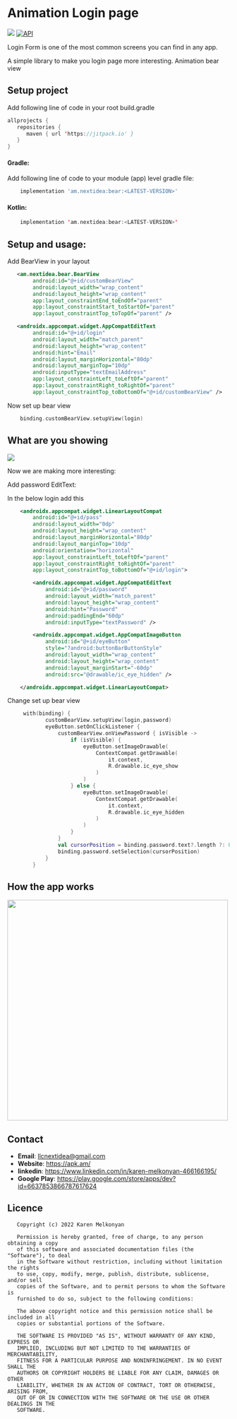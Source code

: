 # Animation Login page

[![](https://jitpack.io/v/llcnextidea/bear.svg)](https://jitpack.io/#llcnextidea/bear)
[![API](https://img.shields.io/badge/API-21%2B-yellow.svg?style=flat)](https://android-arsenal.com/api?level=21)

Login Form is one of the most common screens you can find in any app.

A simple library to make you login page more interesting.
Animation bear view
## Setup project

Add following line of code in your root build.gradle

```kotlin
allprojects {
   repositories {
      maven { url 'https://jitpack.io' }
   }
}
```

#### Gradle:

Add following line of code to your module (app) level gradle file:

```groovy
    implementation 'am.nextidea:bear:<LATEST-VERSION>'
```

#### Kotlin:

```kotlin
    implementation 'am.nextidea:bear:<LATEST-VERSION>'
```

## Setup and usage:
Add BearView in your layout

```xml
   <am.nextidea.bear.BearView
        android:id="@+id/customBearView"
        android:layout_width="wrap_content"
        android:layout_height="wrap_content"
        app:layout_constraintEnd_toEndOf="parent"
        app:layout_constraintStart_toStartOf="parent"
        app:layout_constraintTop_toTopOf="parent" />

   <androidx.appcompat.widget.AppCompatEditText
        android:id="@+id/login"
        android:layout_width="match_parent"
        android:layout_height="wrap_content"
        android:hint="Email"
        android:layout_marginHorizontal="80dp"
        android:layout_marginTop="10dp"
        android:inputType="textEmailAddress"
        app:layout_constraintLeft_toLeftOf="parent"
        app:layout_constraintRight_toRightOf="parent"
        app:layout_constraintTop_toBottomOf="@+id/customBearView" />

```
Now set up bear view
```kotlin
    binding.customBearView.setupView(login)
```
## What are you showing
<img src="[https://github.com/llcnextidea/bear/tree/main/video/record_2.gif](https://github.com/llcnextidea/bear/blob/main/video/record.gif)" />

Now we are making more interesting:

Add password EditText:

In the below login add this 
```xml
    <androidx.appcompat.widget.LinearLayoutCompat
        android:id="@+id/pass"
        android:layout_width="0dp"
        android:layout_height="wrap_content"
        android:layout_marginHorizontal="80dp"
        android:layout_marginTop="10dp"
        android:orientation="horizontal"
        app:layout_constraintLeft_toLeftOf="parent"
        app:layout_constraintRight_toRightOf="parent"
        app:layout_constraintTop_toBottomOf="@+id/login">

        <androidx.appcompat.widget.AppCompatEditText
            android:id="@+id/password"
            android:layout_width="match_parent"
            android:layout_height="wrap_content"
            android:hint="Password"
            android:paddingEnd="60dp"
            android:inputType="textPassword" />

        <androidx.appcompat.widget.AppCompatImageButton
            android:id="@+id/eyeButton"
            style="?android:buttonBarButtonStyle"
            android:layout_width="wrap_content"
            android:layout_height="wrap_content"
            android:layout_marginStart="-60dp"
            android:src="@drawable/ic_eye_hidden" />

    </androidx.appcompat.widget.LinearLayoutCompat>
```

Change set up bear view
```kotlin
     with(binding) {
            customBearView.setupView(login,password)
            eyeButton.setOnClickListener {
                customBearView.onViewPassword { isVisible ->
                    if (isVisible) {
                        eyeButton.setImageDrawable(
                            ContextCompat.getDrawable(
                                it.context,
                                R.drawable.ic_eye_show
                            )
                        )
                    } else {
                        eyeButton.setImageDrawable(
                            ContextCompat.getDrawable(
                                it.context,
                                R.drawable.ic_eye_hidden
                            )
                        )
                    }
                }
                val cursorPosition = binding.password.text?.length ?: 0
                binding.password.setSelection(cursorPosition)
            }
        }
```

## How the app works
<img src="https://github.com/llcnextidea/bear/tree/main/video/record.gif" width="500" />

## Contact

- **Email**: llcnextidea@gmail.com
- **Website**: https://apk.am/
- **linkedin**: https://www.linkedin.com/in/karen-melkonyan-466166195/
- **Google Play**: https://play.google.com/store/apps/dev?id=6637853866787617624

## Licence

```
   Copyright (c) 2022 Karen Melkonyan

   Permission is hereby granted, free of charge, to any person obtaining a copy
   of this software and associated documentation files (the "Software"), to deal
   in the Software without restriction, including without limitation the rights
   to use, copy, modify, merge, publish, distribute, sublicense, and/or sell
   copies of the Software, and to permit persons to whom the Software is
   furnished to do so, subject to the following conditions:

   The above copyright notice and this permission notice shall be included in all
   copies or substantial portions of the Software.

   THE SOFTWARE IS PROVIDED "AS IS", WITHOUT WARRANTY OF ANY KIND, EXPRESS OR
   IMPLIED, INCLUDING BUT NOT LIMITED TO THE WARRANTIES OF MERCHANTABILITY,
   FITNESS FOR A PARTICULAR PURPOSE AND NONINFRINGEMENT. IN NO EVENT SHALL THE
   AUTHORS OR COPYRIGHT HOLDERS BE LIABLE FOR ANY CLAIM, DAMAGES OR OTHER
   LIABILITY, WHETHER IN AN ACTION OF CONTRACT, TORT OR OTHERWISE, ARISING FROM,
   OUT OF OR IN CONNECTION WITH THE SOFTWARE OR THE USE OR OTHER DEALINGS IN THE
   SOFTWARE.
```

